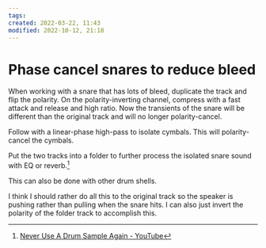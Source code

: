 ```yaml
---
tags: 
created: 2022-03-22, 11:43
modified: 2022-10-12, 21:18
---
```


# Phase cancel snares to reduce bleed
When working with a snare that has lots of bleed, duplicate the track and flip the polarity. On the polarity-inverting channel, compress with a fast attack and release and high ratio. Now the transients of the snare will be different than the original track and will no longer polarity-cancel.

Follow with a linear-phase high-pass to isolate cymbals. This will polarity-cancel the cymbals.

Put the two tracks into a folder to further process the isolated snare sound with EQ or reverb.[^1]

This can also be done with other drum shells.

I think I should rather do all this to the original track so the speaker is pushing rather than pulling when the snare hits. I can also just invert the polarity of the folder track to accomplish this.

[^1]: [Never Use A Drum Sample Again - YouTube](https://www.youtube.com/watch?v=y8MhEg8T6oo)